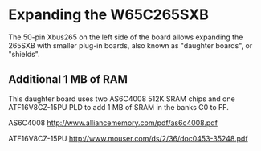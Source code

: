 # Expanding the W65C265SXB

The 50-pin Xbus265 on the left side of the board allows expanding the 265SXB
with smaller plug-in boards, also known as "daughter boards", or "shields". 

## Additional 1 MB of RAM

This daughter board uses two AS6C4008 512K SRAM chips and one ATF16V8CZ-15PU PLD
to add 1 MB of SRAM in the banks C0 to FF. 

AS6C4008 
http://www.alliancememory.com/pdf/as6c4008.pdf


ATF16V8CZ-15PU
http://www.mouser.com/ds/2/36/doc0453-35248.pdf
